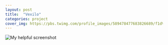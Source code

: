 ```yaml
---
layout: post
title:  "Vexilo"
categories: project
cover_img: https://pbs.twimg.com/profile_images/589478477683826689/f1dVBkEQ_400x400.png
---
```

![My helpful screenshot](post.cover_img)
